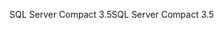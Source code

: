 <span data-ttu-id="9895e-101">SQL Server Compact 3.5</span><span class="sxs-lookup"><span data-stu-id="9895e-101">SQL Server Compact 3.5</span></span>